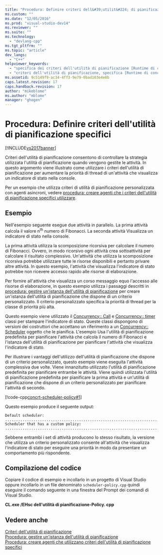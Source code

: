 ```yaml
---
title: "Procedura: Definire criteri dell&#39;utilit&#224; di pianificazione specifici | Microsoft Docs"
ms.custom: ""
ms.date: "12/05/2016"
ms.prod: "visual-studio-dev14"
ms.reviewer: ""
ms.suite: ""
ms.technology: 
  - "devlang-cpp"
ms.tgt_pltfrm: ""
ms.topic: "article"
dev_langs: 
  - "C++"
helpviewer_keywords: 
  - "specifica dei criteri dell'utilità di pianificazione [Runtime di concorrenza]"
  - "criteri dell'utilità di pianificazione, specifica [Runtime di concorrenza]"
ms.assetid: 9c5149f9-ac34-4ff3-9e79-0bad103e4e6b
caps.latest.revision: 17
caps.handback.revision: 17
author: "mikeblome"
ms.author: "mblome"
manager: "ghogen"
---
```

# Procedura: Definire criteri dell&#39;utilit&#224; di pianificazione specifici
[!INCLUDE[vs2017banner](../../assembler/inline/includes/vs2017banner.md)]

Criteri dell'utilità di pianificazione consentono di controllare la strategia utilizzata l'utilità di pianificazione quando vengono gestite le attività. In questo argomento viene illustrato come utilizzare i criteri dell'utilità di pianificazione per aumentare la priorità di thread di un'attività che visualizza un indicatore di stato nella console.  
  
 Per un esempio che utilizza criteri di utilità di pianificazione personalizzata con agenti asincroni, vedere [procedura: creare agenti che i criteri dell'utilità di pianificazione specifici utilizzare](../../parallel/concrt/how-to-create-agents-that-use-specific-scheduler-policies.md).  
  
## <a name="example"></a>Esempio  
 Nell'esempio seguente esegue due attività in parallelo. La prima attività calcola il valore n<sup>th</sup> numero di Fibonacci. La seconda attività Visualizza un indicatore di stato nella console.  
  
 La prima attività utilizza la scomposizione ricorsiva per calcolare il numero di Fibonacci. Ovvero, in modo ricorsivo ogni attività crea sottoattività per calcolare il risultato complessivo. Un'attività che utilizza la scomposizione ricorsiva potrebbe utilizzare tutte le risorse disponibili e pertanto privare altre attività. In questo esempio, l'attività che visualizza l'indicatore di stato potrebbe non ricevere accesso rapido alle risorse di elaborazione.  
  
 Per fornire all'attività che visualizza un corso messaggio equo l'accesso alle risorse di elaborazione, in questo esempio utilizza i passaggi descritti in [procedura: gestire un'istanza dell'utilità di pianificazione](../../parallel/concrt/how-to-manage-a-scheduler-instance.md) per creare un'istanza dell'utilità di pianificazione che dispone di un criterio personalizzato. Il criterio personalizzato specifica la priorità di thread per la classe di priorità più alta.  
  
 Questo esempio viene utilizzato il [Concurrency:: Call](../../parallel/concrt/reference/call-class.md) e [Concurrency:: timer](../../parallel/concrt/reference/timer-class.md) classi per stampare l'indicatore di stato. Queste classi dispongono di versioni dei costruttori che accettano un riferimento a un [Concurrency:: Scheduler](../../parallel/concrt/reference/scheduler-class.md) oggetto che le pianifica. L'esempio Usa l'utilità di pianificazione predefinita per pianificare l'attività che calcola il numero di Fibonacci e l'istanza dell'utilità di pianificazione per pianificare l'attività che visualizza l'indicatore di stato.  
  
 Per illustrare i vantaggi dell'utilizzo dell'utilità di pianificazione che dispone di un criterio personalizzato, questo esempio viene eseguita l'attività complessiva due volte. Viene innanzitutto utilizzato l'utilità di pianificazione predefinita per pianificare entrambe le attività. Viene quindi utilizzata l'utilità di pianificazione predefinita per pianificare la prima attività e un'utilità di pianificazione che dispone di un criterio personalizzato per pianificare l'attività di secondo.  
  
 [!code-cpp[concrt-scheduler-policy#1](../../parallel/concrt/codesnippet/CPP/how-to-specify-specific-scheduler-policies_1.cpp)]  
  
 Questo esempio produce il seguente output:  
  
```Output  
Default scheduler:  
...........................................................................done  
Scheduler that has a custom policy:  
...........................................................................done  
```  
  
 Sebbene entrambi i set di attività producono lo stesso risultato, la versione che utilizza un criterio personalizzato consente all'attività che visualizza l'indicatore di stato per eseguire una priorità in modo da presentare un comportamento più rispondente.  
  
## <a name="compiling-the-code"></a>Compilazione del codice  
 Copiare il codice di esempio e incollarlo in un progetto di Visual Studio oppure incollarlo in un file denominato `scheduler-policy.cpp` quindi eseguire il comando seguente in una finestra del Prompt dei comandi di Visual Studio.  
  
 **CL.exe /EHsc dell'utilità di pianificazione-Policy. cpp**  
  
## <a name="see-also"></a>Vedere anche  
 [Criteri dell'utilità di pianificazione](../../parallel/concrt/scheduler-policies.md)   
 [Procedura: gestire un'istanza dell'utilità di pianificazione](../../parallel/concrt/how-to-manage-a-scheduler-instance.md)   
 [Procedura: creare agenti che utilizzano criteri dell'utilità di pianificazione specifici](../../parallel/concrt/how-to-create-agents-that-use-specific-scheduler-policies.md)

